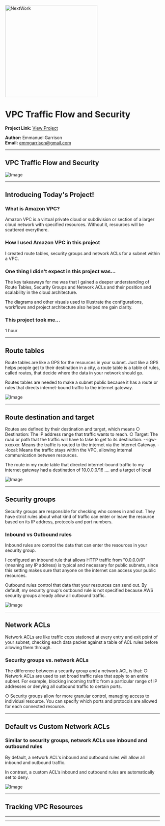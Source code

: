 <img src="https://cdn.prod.website-files.com/677c400686e724409a5a7409/6790ad949cf622dc8dcd9fe4_nextwork-logo-leather.svg" alt="NextWork" width="300" />

# VPC Traffic Flow and Security

**Project Link:** [View Project](http://learn.nextwork.org/projects/aws-networks-security)

**Author:** Emmanuel Garrison  
**Email:** emmgarrison@gmail.com

---

## VPC Traffic Flow and Security

![Image](http://learn.nextwork.org/stimulated_black_timid_rambutan/uploads/aws-networks-security_92b0b0b4)

---

## Introducing Today's Project!

### What is Amazon VPC?

Amazon VPC is a virtual private cloud or subdivision or section of a larger cloud network with specified resources. Without it, resources will be scattered everythere.

### How I used Amazon VPC in this project

I created route tables, security groups and network ACLs for a subnet within a VPC.

### One thing I didn't expect in this project was...

The key takeaways for me was that I gained a deeper understanding of Route Tables, Security Groups and Network ACLs and their position and scalability in the cloud architecture.

The diagrams and other visuals used to illustrate the configurations, workflows and project architecture also helped me gain clarity.

### This project took me...

1 hour

---

## Route tables

Route tables are like a GPS for the resources in your subnet. Just like a GPS helps people get to their destination in a city, a route table is a table of rules, called routes, that decide where the data in your network should go.

Routes tables are needed to make a subnet public because it has a route or rules that directs internet-bound traffic to the internet gateway.

![Image](http://learn.nextwork.org/stimulated_black_timid_rambutan/uploads/aws-networks-security_0a07b191)

---

## Route destination and target

Routes are defined by their destination and target, which means 
○ Destination: The IP address range that traffic wants to reach.
○ Target: The road or path that the traffic will have to take to get to its destination.
--igw-xxxxxx: Means the traffic is routed to the internet via the Internet Gateway.
--local: Means the traffic stays within the VPC, allowing internal communication between resources.

The route in my route table that directed internet-bound traffic to my internet gateway had a destination of 10.0.0.0/16 .... and a target of local 

![Image](http://learn.nextwork.org/stimulated_black_timid_rambutan/uploads/aws-networks-security_0a07b191)

---

## Security groups

Security groups are responsible for checking who comes in and out. They have strict rules about what kind of traffic can enter or leave the resource based on its IP address, protocols and port numbers.

### Inbound vs Outbound rules

Inbound rules are control the data that can enter the resources in your security group.

I configured an inbound rule that allows HTTP traffic from "0.0.0.0/0" (meaning any IP address) is typical and necessary for public subnets, since this setting makes sure that anyone on the internet can access your public resources.

Outbound rules control that data that your resources can send out. By default, my security group's outbound rule is not specified because AWS security groups already allow all outbound traffic.

![Image](http://learn.nextwork.org/stimulated_black_timid_rambutan/uploads/aws-networks-security_92b0b0b4)

---

## Network ACLs

Network ACLs are like traffic cops stationed at every entry and exit point of your subnet, checking each data packet against a table of ACL rules before allowing them through.

### Security groups vs. network ACLs

The difference between a security group and a network ACL is that:
○ Network ACLs are used to set broad traffic rules that apply to an entire subnet. For example, blocking incoming traffic from a particular range of IP addresses or denying all outbound traffic to certain ports.

○ Security groups allow for more granular control, managing access to individual resource. You can specify which ports and protocols are allowed for each connected resource.


---

## Default vs Custom Network ACLs

### Similar to security groups, network ACLs use inbound and outbound rules

By default, a network ACL's inbound and outbound rules will allow all inbound and outbound traffic. 

In contrast, a custom ACL’s inbound and outbound rules are automatically set to deny.

![Image](http://learn.nextwork.org/stimulated_black_timid_rambutan/uploads/aws-networks-security_4faeb056)

---

## Tracking VPC Resources

---

---
